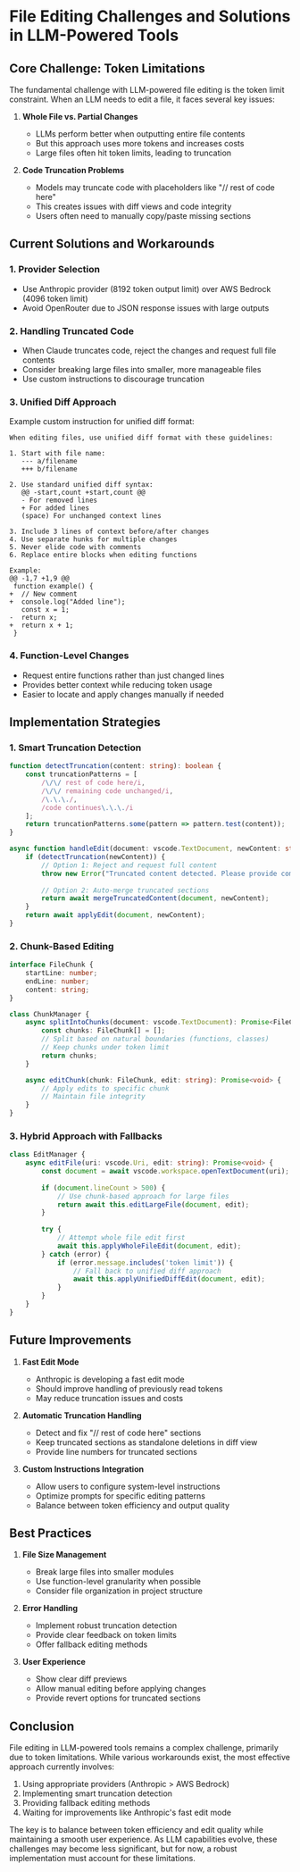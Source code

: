 # File Editing Challenges and Solutions in LLM-Powered Tools

## Core Challenge: Token Limitations

The fundamental challenge with LLM-powered file editing is the token limit constraint. When an LLM needs to edit a file, it faces several key issues:

1. **Whole File vs. Partial Changes**
   - LLMs perform better when outputting entire file contents
   - But this approach uses more tokens and increases costs
   - Large files often hit token limits, leading to truncation

2. **Code Truncation Problems**
   - Models may truncate code with placeholders like "// rest of code here"
   - This creates issues with diff views and code integrity
   - Users often need to manually copy/paste missing sections

## Current Solutions and Workarounds

### 1. Provider Selection
- Use Anthropic provider (8192 token output limit) over AWS Bedrock (4096 token limit)
- Avoid OpenRouter due to JSON response issues with large outputs

### 2. Handling Truncated Code
- When Claude truncates code, reject the changes and request full file contents
- Consider breaking large files into smaller, more manageable files
- Use custom instructions to discourage truncation

### 3. Unified Diff Approach
Example custom instruction for unified diff format:

```
When editing files, use unified diff format with these guidelines:

1. Start with file name:
   --- a/filename
   +++ b/filename

2. Use standard unified diff syntax:
   @@ -start,count +start,count @@
   - For removed lines
   + For added lines
   (space) For unchanged context lines

3. Include 3 lines of context before/after changes
4. Use separate hunks for multiple changes
5. Never elide code with comments
6. Replace entire blocks when editing functions

Example:
@@ -1,7 +1,9 @@
 function example() {
+  // New comment
+  console.log("Added line");
   const x = 1;
-  return x;
+  return x + 1;
 }
```

### 4. Function-Level Changes
- Request entire functions rather than just changed lines
- Provides better context while reducing token usage
- Easier to locate and apply changes manually if needed

## Implementation Strategies

### 1. Smart Truncation Detection

```typescript
function detectTruncation(content: string): boolean {
    const truncationPatterns = [
        /\/\/ rest of code here/i,
        /\/\/ remaining code unchanged/i,
        /\.\.\./,
        /code continues\.\.\./i
    ];
    return truncationPatterns.some(pattern => pattern.test(content));
}

async function handleEdit(document: vscode.TextDocument, newContent: string) {
    if (detectTruncation(newContent)) {
        // Option 1: Reject and request full content
        throw new Error("Truncated content detected. Please provide complete file.");
        
        // Option 2: Auto-merge truncated sections
        return await mergeTruncatedContent(document, newContent);
    }
    return await applyEdit(document, newContent);
}
```

### 2. Chunk-Based Editing

```typescript
interface FileChunk {
    startLine: number;
    endLine: number;
    content: string;
}

class ChunkManager {
    async splitIntoChunks(document: vscode.TextDocument): Promise<FileChunk[]> {
        const chunks: FileChunk[] = [];
        // Split based on natural boundaries (functions, classes)
        // Keep chunks under token limit
        return chunks;
    }

    async editChunk(chunk: FileChunk, edit: string): Promise<void> {
        // Apply edits to specific chunk
        // Maintain file integrity
    }
}
```

### 3. Hybrid Approach with Fallbacks

```typescript
class EditManager {
    async editFile(uri: vscode.Uri, edit: string): Promise<void> {
        const document = await vscode.workspace.openTextDocument(uri);
        
        if (document.lineCount > 500) {
            // Use chunk-based approach for large files
            return await this.editLargeFile(document, edit);
        }
        
        try {
            // Attempt whole file edit first
            await this.applyWholeFileEdit(document, edit);
        } catch (error) {
            if (error.message.includes('token limit')) {
                // Fall back to unified diff approach
                await this.applyUnifiedDiffEdit(document, edit);
            }
        }
    }
}
```

## Future Improvements

1. **Fast Edit Mode**
   - Anthropic is developing a fast edit mode
   - Should improve handling of previously read tokens
   - May reduce truncation issues and costs

2. **Automatic Truncation Handling**
   - Detect and fix "// rest of code here" sections
   - Keep truncated sections as standalone deletions in diff view
   - Provide line numbers for truncated sections

3. **Custom Instructions Integration**
   - Allow users to configure system-level instructions
   - Optimize prompts for specific editing patterns
   - Balance between token efficiency and output quality

## Best Practices

1. **File Size Management**
   - Break large files into smaller modules
   - Use function-level granularity when possible
   - Consider file organization in project structure

2. **Error Handling**
   - Implement robust truncation detection
   - Provide clear feedback on token limits
   - Offer fallback editing methods

3. **User Experience**
   - Show clear diff previews
   - Allow manual editing before applying changes
   - Provide revert options for truncated sections

## Conclusion

File editing in LLM-powered tools remains a complex challenge, primarily due to token limitations. While various workarounds exist, the most effective approach currently involves:

1. Using appropriate providers (Anthropic > AWS Bedrock)
2. Implementing smart truncation detection
3. Providing fallback editing methods
4. Waiting for improvements like Anthropic's fast edit mode

The key is to balance between token efficiency and edit quality while maintaining a smooth user experience. As LLM capabilities evolve, these challenges may become less significant, but for now, a robust implementation must account for these limitations.
